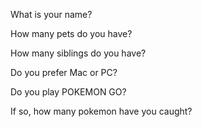 What is your name?

How many pets do you have?

How many siblings do you have?

Do you prefer Mac or PC?

Do you play POKEMON GO?

If so, how many pokemon have you caught?
